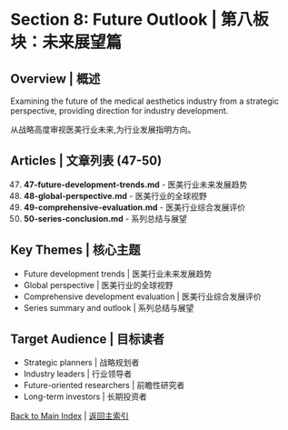 # Section 8: Future Outlook | 第八板块：未来展望篇

## Overview | 概述

Examining the future of the medical aesthetics industry from a strategic perspective, providing direction for industry development.

从战略高度审视医美行业未来,为行业发展指明方向。

## Articles | 文章列表 (47-50)

47. **47-future-development-trends.md** - 医美行业未来发展趋势
48. **48-global-perspective.md** - 医美行业的全球视野
49. **49-comprehensive-evaluation.md** - 医美行业综合发展评价
50. **50-series-conclusion.md** - 系列总结与展望

## Key Themes | 核心主题

- Future development trends | 医美行业未来发展趋势
- Global perspective | 医美行业的全球视野
- Comprehensive development evaluation | 医美行业综合发展评价
- Series summary and outlook | 系列总结与展望

## Target Audience | 目标读者

- Strategic planners | 战略规划者
- Industry leaders | 行业领导者
- Future-oriented researchers | 前瞻性研究者
- Long-term investors | 长期投资者

[Back to Main Index](../../README.md) | [返回主索引](../../README.md)
